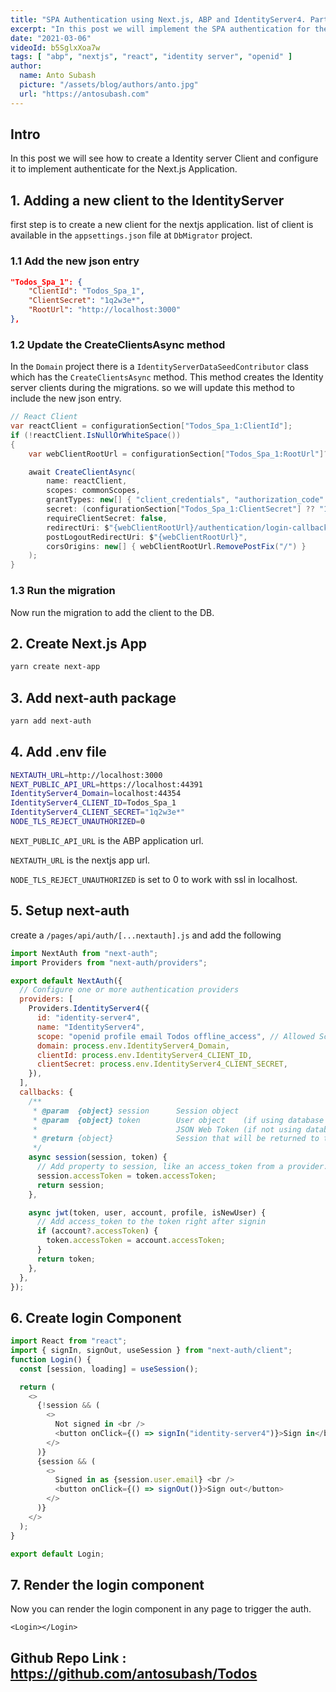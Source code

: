 ```yaml
---
title: "SPA Authentication using Next.js, ABP and IdentityServer4. Part 2"
excerpt: "In this post we will implement the SPA authentication for the Nexjs.js app as the frontend and ABP with IdentityServer as Backend"
date: "2021-03-06"
videoId: b5SglxXoa7w
tags: [ "abp", "nextjs", "react", "identity server", "openid" ]
author:
  name: Anto Subash
  picture: "/assets/blog/authors/anto.jpg"
  url: "https://antosubash.com"
---
```


## Intro

In this post we will see how to create a Identity server Client and configure it to implement authenticate for the Next.js Application.

## 1. Adding a new client to the IdentityServer

first step is to create a new client for the nextjs application. list of client is available in the `appsettings.json` file at `DbMigrator` project.

### 1.1 Add the new json entry

```json
"Todos_Spa_1": {
    "ClientId": "Todos_Spa_1",
    "ClientSecret": "1q2w3e*",
    "RootUrl": "http://localhost:3000"
},
```

### 1.2 Update the CreateClientsAsync method

In the `Domain` project there is a `IdentityServerDataSeedContributor` class which has the `CreateClientsAsync` method. This method creates the Identity server clients during the migrations. so we will update this method to include the new json entry.

```cs
// React Client
var reactClient = configurationSection["Todos_Spa_1:ClientId"];
if (!reactClient.IsNullOrWhiteSpace())
{
    var webClientRootUrl = configurationSection["Todos_Spa_1:RootUrl"]?.TrimEnd('/');

    await CreateClientAsync(
        name: reactClient,
        scopes: commonScopes,
        grantTypes: new[] { "client_credentials", "authorization_code" },
        secret: (configurationSection["Todos_Spa_1:ClientSecret"] ?? "1q2w3e*").Sha256(),
        requireClientSecret: false,
        redirectUri: $"{webClientRootUrl}/authentication/login-callback/identity-server4",
        postLogoutRedirectUri: $"{webClientRootUrl}",
        corsOrigins: new[] { webClientRootUrl.RemovePostFix("/") }
    );
}
```

### 1.3 Run the migration

Now run the migration to add the client to the DB.

## 2. Create Next.js App

```bash
yarn create next-app
```

## 3. Add next-auth package

```bash
yarn add next-auth
```

## 4. Add .env file

```bash
NEXTAUTH_URL=http://localhost:3000
NEXT_PUBLIC_API_URL=https://localhost:44391
IdentityServer4_Domain=localhost:44354
IdentityServer4_CLIENT_ID=Todos_Spa_1
IdentityServer4_CLIENT_SECRET="1q2w3e*"
NODE_TLS_REJECT_UNAUTHORIZED=0
```

`NEXT_PUBLIC_API_URL` is the ABP application url.

`NEXTAUTH_URL` is the nextjs app url.

`NODE_TLS_REJECT_UNAUTHORIZED` is set to 0 to work with ssl in localhost.

## 5. Setup next-auth

create a `/pages/api/auth/[...nextauth].js` and add the following

```js
import NextAuth from "next-auth";
import Providers from "next-auth/providers";

export default NextAuth({
  // Configure one or more authentication providers
  providers: [
    Providers.IdentityServer4({
      id: "identity-server4",
      name: "IdentityServer4",
      scope: "openid profile email Todos offline_access", // Allowed Scopes
      domain: process.env.IdentityServer4_Domain,
      clientId: process.env.IdentityServer4_CLIENT_ID,
      clientSecret: process.env.IdentityServer4_CLIENT_SECRET,
    }),
  ],
  callbacks: {
    /**
     * @param  {object} session      Session object
     * @param  {object} token        User object    (if using database sessions)
     *                               JSON Web Token (if not using database sessions)
     * @return {object}              Session that will be returned to the client
     */
    async session(session, token) {
      // Add property to session, like an access_token from a provider.
      session.accessToken = token.accessToken;
      return session;
    },

    async jwt(token, user, account, profile, isNewUser) {
      // Add access_token to the token right after signin
      if (account?.accessToken) {
        token.accessToken = account.accessToken;
      }
      return token;
    },
  },
});
```

## 6. Create login Component

```js
import React from "react";
import { signIn, signOut, useSession } from "next-auth/client";
function Login() {
  const [session, loading] = useSession();

  return (
    <>
      {!session && (
        <>
          Not signed in <br />
          <button onClick={() => signIn("identity-server4")}>Sign in</button>
        </>
      )}
      {session && (
        <>
          Signed in as {session.user.email} <br />
          <button onClick={() => signOut()}>Sign out</button>
        </>
      )}
    </>
  );
}

export default Login;
```

## 7. Render the login component

Now you can render the login component in any page to trigger the auth.

`<Login></Login>`

## Github Repo Link : <https://github.com/antosubash/Todos>
